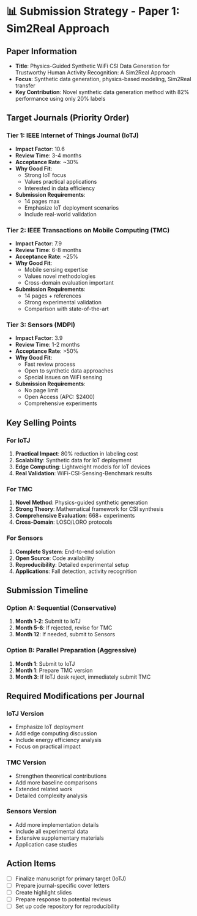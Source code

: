 # 📊 Submission Strategy - Paper 1: Sim2Real Approach

## Paper Information
- **Title**: Physics-Guided Synthetic WiFi CSI Data Generation for Trustworthy Human Activity Recognition: A Sim2Real Approach
- **Focus**: Synthetic data generation, physics-based modeling, Sim2Real transfer
- **Key Contribution**: Novel synthetic data generation method with 82% performance using only 20% labels

## Target Journals (Priority Order)

### Tier 1: IEEE Internet of Things Journal (IoTJ)
- **Impact Factor**: 10.6
- **Review Time**: 3-4 months
- **Acceptance Rate**: ~30%
- **Why Good Fit**: 
  - Strong IoT focus
  - Values practical applications
  - Interested in data efficiency
- **Submission Requirements**:
  - 14 pages max
  - Emphasize IoT deployment scenarios
  - Include real-world validation

### Tier 2: IEEE Transactions on Mobile Computing (TMC)
- **Impact Factor**: 7.9
- **Review Time**: 6-8 months
- **Acceptance Rate**: ~25%
- **Why Good Fit**:
  - Mobile sensing expertise
  - Values novel methodologies
  - Cross-domain evaluation important
- **Submission Requirements**:
  - 14 pages + references
  - Strong experimental validation
  - Comparison with state-of-the-art

### Tier 3: Sensors (MDPI)
- **Impact Factor**: 3.9
- **Review Time**: 1-2 months
- **Acceptance Rate**: >50%
- **Why Good Fit**:
  - Fast review process
  - Open to synthetic data approaches
  - Special issues on WiFi sensing
- **Submission Requirements**:
  - No page limit
  - Open Access (APC: $2400)
  - Comprehensive experiments

## Key Selling Points

### For IoTJ
1. **Practical Impact**: 80% reduction in labeling cost
2. **Scalability**: Synthetic data for IoT deployment
3. **Edge Computing**: Lightweight models for IoT devices
4. **Real Validation**: WiFi-CSI-Sensing-Benchmark results

### For TMC
1. **Novel Method**: Physics-guided synthetic generation
2. **Strong Theory**: Mathematical framework for CSI synthesis
3. **Comprehensive Evaluation**: 668+ experiments
4. **Cross-Domain**: LOSO/LORO protocols

### For Sensors
1. **Complete System**: End-to-end solution
2. **Open Source**: Code availability
3. **Reproducibility**: Detailed experimental setup
4. **Applications**: Fall detection, activity recognition

## Submission Timeline

### Option A: Sequential (Conservative)
1. **Month 1-2**: Submit to IoTJ
2. **Month 5-6**: If rejected, revise for TMC
3. **Month 12**: If needed, submit to Sensors

### Option B: Parallel Preparation (Aggressive)
1. **Month 1**: Submit to IoTJ
2. **Month 1**: Prepare TMC version
3. **Month 3**: If IoTJ desk reject, immediately submit TMC

## Required Modifications per Journal

### IoTJ Version
- Emphasize IoT deployment
- Add edge computing discussion
- Include energy efficiency analysis
- Focus on practical impact

### TMC Version
- Strengthen theoretical contributions
- Add more baseline comparisons
- Extended related work
- Detailed complexity analysis

### Sensors Version
- Add more implementation details
- Include all experimental data
- Extensive supplementary materials
- Application case studies

## Action Items

- [ ] Finalize manuscript for primary target (IoTJ)
- [ ] Prepare journal-specific cover letters
- [ ] Create highlight slides
- [ ] Prepare response to potential reviews
- [ ] Set up code repository for reproducibility